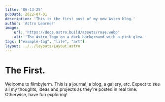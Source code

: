 ```yaml
---
title: '06-13-25'
pubDate: 2022-07-01
description: 'This is the first post of my new Astro blog.'
author: 'Astro Learner'
image:
    url: 'https://docs.astro.build/assets/rose.webp'
    alt: 'The Astro logo on a dark background with a pink glow.'
tags: ["example-tag", "life", "art"]
layout: ../../layouts/Layout.astro
---
```


# The First.

Welcome to filmbyjerm. This is a journal, a blog, a gallery, etc. Expect to see all my thoughts, ideas and projects as they're posted in real time. Otherwise, have fun exploring!
